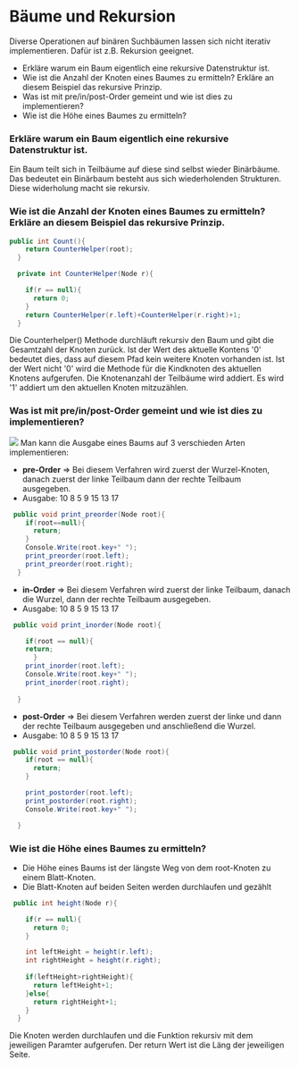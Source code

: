 # Bäume und Rekursion 

Diverse Operationen auf binären Suchbäumen lassen sich nicht iterativ implementieren. Dafür ist
z.B. Rekursion geeignet.
- Erkläre warum ein Baum eigentlich eine rekursive Datenstruktur ist.
- Wie ist die Anzahl der Knoten eines Baumes zu ermitteln? Erkläre an diesem Beispiel das
rekursive Prinzip.
- Was ist mit pre/in/post-Order gemeint und wie ist dies zu implementieren?
- Wie ist die Höhe eines Baumes zu ermitteln?

### Erkläre warum ein Baum eigentlich eine rekursive Datenstruktur ist.

Ein Baum teilt sich in Teilbäume auf diese sind selbst wieder Binärbäume. Das bedeutet ein Binärbaum besteht aus sich wiederholenden Strukturen. Diese widerholung macht sie rekursiv. 

### Wie ist die Anzahl der Knoten eines Baumes zu ermitteln? Erkläre an diesem Beispiel das rekursive Prinzip.

```C#
public int Count(){
    return CounterHelper(root);
  }

  private int CounterHelper(Node r){

    if(r == null){
      return 0;
    }
    return CounterHelper(r.left)+CounterHelper(r.right)+1; 
  }
```
Die Counterhelper() Methode durchläuft rekursiv den Baum und gibt die Gesamtzahl der Knoten zurück. Ist der Wert des aktuelle Kontens '0' bedeutet dies, dass auf diesem Pfad kein weitere Knoten vorhanden ist.
Ist der Wert nicht '0' wird die Methode für die Kindknoten des aktuellen Knotens aufgerufen. Die Knotenanzahl der Teilbäume wird addiert. Es wird '1' addiert um den aktuellen Knoten mitzuzählen. 

### Was ist mit pre/in/post-Order gemeint und wie ist dies zu implementieren?
![](/img/Baum.png)
Man kann die Ausgabe eines Baums auf 3 verschieden Arten implementieren:

- **pre-Order**
=> Bei diesem Verfahren wird zuerst der Wurzel-Knoten, danach zuerst der linke Teilbaum dann der rechte Teilbaum ausgegeben. 
- Ausgabe: 10 8 5 9 15 13 17  
```C#
 public void print_preorder(Node root){
    if(root==null){
      return;
    }
    Console.Write(root.key+" ");
    print_preorder(root.left);
    print_preorder(root.right);
  }
```
- **in-Order**
=> Bei diesem Verfahren wird zuerst der linke Teilbaum, danach die Wurzel, dann der rechte Teilbaum ausgegeben. 
- Ausgabe: 10 8 5 9 15 13 17  
```C#
 public void print_inorder(Node root){

    if(root == null){
    return;
      }
    print_inorder(root.left);
    Console.Write(root.key+" ");
    print_inorder(root.right);
    
  }
```
- **post-Order**
=> Bei diesem Verfahren werden zuerst der linke und dann der rechte Teilbaum ausgegeben und anschließend die Wurzel. 
- Ausgabe: 10 8 5 9 15 13 17  
```C#
 public void print_postorder(Node root){
    if(root == null){
      return;
    }

    print_postorder(root.left);
    print_postorder(root.right);
    Console.Write(root.key+" ");

  }
```
### Wie ist die Höhe eines Baumes zu ermitteln?

- Die Höhe eines Baums ist der längste Weg von dem root-Knoten zu einem Blatt-Knoten.
- Die Blatt-Knoten auf beiden Seiten werden durchlaufen und gezählt 
```C#
 public int height(Node r){

    if(r == null){
      return 0;
    }

    int leftHeight = height(r.left);
    int rightHeight = height(r.right);
    
    if(leftHeight>rightHeight){
      return leftHeight+1;
    }else{
      return rightHeight+1;
    }
  }
```
Die Knoten werden durchlaufen und die Funktion rekursiv mit dem jeweiligen Paramter aufgerufen. Der return Wert ist die Läng der jeweiligen Seite. 